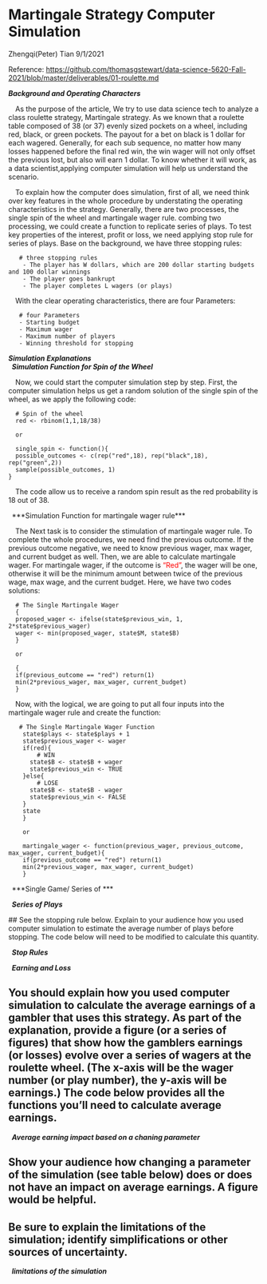 Martingale Strategy Computer Simulation
================
Zhengqi(Peter) Tian
9/1/2021

Reference:
<https://github.com/thomasgstewart/data-science-5620-Fall-2021/blob/master/deliverables/01-roulette.md>

***Background and Operating Characters***
<p>
 As the purpose of the article, We try to use data science tech to
analyze a class roulette strategy, Martingale strategy. As we known that
a roulette table composed of 38 (or 37) evenly sized pockets on a wheel,
including red, black, or green pockets. The payout for a bet on black is
1 dollar for each wagered. Generally, for each sub sequence, no matter
how many losses happened before the final red win, the win wager will
not only offset the previous lost, but also will earn 1 dollar. To know
whether it will work, as a data scientist,applying computer simulation
will help us understand the scenario.
</p>
<p>
 To explain how the computer does simulation, first of all, we need
think over key features in the whole procedure by understating the
operating characteristics in the strategy. Generally, there are two
processes, the single spin of the wheel and martingale wager rule.
combing two processing, we could create a function to replicate series
of plays. To test key properties of the interest, profit or loss, we
need applying stop rule for series of plays. Base on the background, we
have three stopping rules:
</p>

       # three stopping rules
        - The player has W dollars, which are 200 dollar starting budgets and 100 dollar winnings
        - The player goes bankrupt
        - The player completes L wagers (or plays)
      

<p>
 With the clear operating characteristics, there are four Parameters:
</p>

       # four Parameters
       - Starting budget
       - Maximum wager
       - Maximum number of players
       - Winning threshold for stopping

***Simulation Explanations***  
 ***Simulation Function for Spin of the Wheel***
<p>
 Now, we could start the computer simulation step by step. First, the
computer simulation helps us get a random solution of the single spin of
the wheel, as we apply the following code:
</p>

      # Spin of the wheel
      red <- rbinom(1,1,18/38) 
      
      or 
      
      single_spin <- function(){
      possible_outcomes <- c(rep("red",18), rep("black",18), rep("green",2))
      sample(possible_outcomes, 1)
    }

<p>
 The code allow us to receive a random spin result as the red
probability is 18 out of 38.
</p>
 ***Simulation Function for martingale wager rule***
<p>
 The Next task is to consider the stimulation of martingale wager rule.
To complete the whole procedures, we need find the previous outcome. If
the previous outcome negative, we need to know previous wager, max
wager, and current budget as well. Then, we are able to calculate
martingale wager. For martingale wager, if the outcome is
<font  color=Red>“Red”</font>, the wager will be one, otherwise it will
be the minimum amount between twice of the previous wage, max wage, and
the current budget. Here, we have two codes solutions:
</p>

      # The Single Martingale Wager
      {
      proposed_wager <- ifelse(state$previous_win, 1, 2*state$previous_wager)
      wager <- min(proposed_wager, state$M, state$B)
      }
      
      or
      
      {
      if(previous_outcome == "red") return(1)
      min(2*previous_wager, max_wager, current_budget)
      }

<p>
 Now, with the logical, we are going to put all four inputs into the
martingale wager rule and create the function:
</p>

       # The Single Martingale Wager Function
        state$plays <- state$plays + 1
        state$previous_wager <- wager
        if(red){
            # WIN
          state$B <- state$B + wager
          state$previous_win <- TRUE
        }else{
            # LOSE
          state$B <- state$B - wager
          state$previous_win <- FALSE
        }
        state
        }
        
        or 
      
        martingale_wager <- function(previous_wager, previous_outcome, max_wager, current_budget){
        if(previous_outcome == "red") return(1)
        min(2*previous_wager, max_wager, current_budget)
        }
        

 ***Single Game/ Series of ***

 ***Series of Plays***

\#\# See the stopping rule below. Explain to your audience how you used
computer simulation to estimate the average number of plays before
stopping. The code below will need to be modified to calculate this
quantity.

 ***Stop Rules***

 ***Earning and Loss***

## You should explain how you used computer simulation to calculate the average earnings of a gambler that uses this strategy. As part of the explanation, provide a figure (or a series of figures) that show how the gamblers earnings (or losses) evolve over a series of wagers at the roulette wheel. (The x-axis will be the wager number (or play number), the y-axis will be earnings.) The code below provides all the functions you’ll need to calculate average earnings.

 ***Average earning impact based on a chaning parameter***

## Show your audience how changing a parameter of the simulation (see table below) does or does not have an impact on average earnings. A figure would be helpful.

## Be sure to explain the limitations of the simulation; identify simplifications or other sources of uncertainty.

 ***limitations of the simulation***
